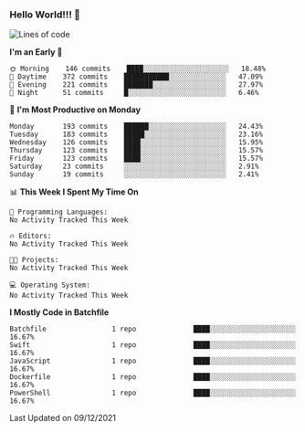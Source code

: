 ### Hello World!!! 👋

<!--
**kekotek/kekotek** is a ✨ _special_ ✨ repository because its `README.md` (this file) appears on your GitHub profile.

Here are some ideas to get you started:

- 🔭 I’m currently working on ...
- 🌱 I’m currently learning ...
- 👯 I’m looking to collaborate on ...
- 🤔 I’m looking for help with ...
- 💬 Ask me about ...
- 📫 How to reach me: ...
- 😄 Pronouns: ...
- ⚡ Fun fact: ...
-->

<!--START_SECTION:waka-->
![Lines of code](https://img.shields.io/badge/From%20Hello%20World%20I%27ve%20Written-19%20Thousand%20lines%20of%20code-blue)

**I'm an Early 🐤** 

```text
🌞 Morning    146 commits    ████░░░░░░░░░░░░░░░░░░░░░   18.48% 
🌆 Daytime    372 commits    ███████████░░░░░░░░░░░░░░   47.09% 
🌃 Evening    221 commits    ███████░░░░░░░░░░░░░░░░░░   27.97% 
🌙 Night      51 commits     █░░░░░░░░░░░░░░░░░░░░░░░░   6.46%

```
📅 **I'm Most Productive on Monday** 

```text
Monday       193 commits    ██████░░░░░░░░░░░░░░░░░░░   24.43% 
Tuesday      183 commits    █████░░░░░░░░░░░░░░░░░░░░   23.16% 
Wednesday    126 commits    ████░░░░░░░░░░░░░░░░░░░░░   15.95% 
Thursday     123 commits    ████░░░░░░░░░░░░░░░░░░░░░   15.57% 
Friday       123 commits    ████░░░░░░░░░░░░░░░░░░░░░   15.57% 
Saturday     23 commits     ░░░░░░░░░░░░░░░░░░░░░░░░░   2.91% 
Sunday       19 commits     ░░░░░░░░░░░░░░░░░░░░░░░░░   2.41%

```


📊 **This Week I Spent My Time On** 

```text
💬 Programming Languages: 
No Activity Tracked This Week

🔥 Editors: 
No Activity Tracked This Week

🐱‍💻 Projects: 
No Activity Tracked This Week

💻 Operating System: 
No Activity Tracked This Week

```

**I Mostly Code in Batchfile** 

```text
Batchfile                1 repo              ████░░░░░░░░░░░░░░░░░░░░░   16.67% 
Swift                    1 repo              ████░░░░░░░░░░░░░░░░░░░░░   16.67% 
JavaScript               1 repo              ████░░░░░░░░░░░░░░░░░░░░░   16.67% 
Dockerfile               1 repo              ████░░░░░░░░░░░░░░░░░░░░░   16.67% 
PowerShell               1 repo              ████░░░░░░░░░░░░░░░░░░░░░   16.67%

```



 Last Updated on 09/12/2021
<!--END_SECTION:waka-->
